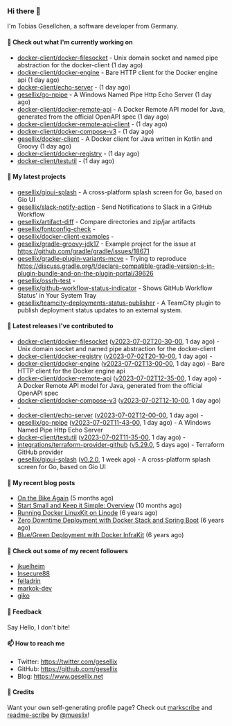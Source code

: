 ### Hi there 👋

I'm Tobias Gesellchen, a software developer from Germany.

#### 👷 Check out what I'm currently working on

- [docker-client/docker-filesocket](https://github.com/docker-client/docker-filesocket) - Unix domain socket and named pipe abstraction for the docker-client (1 day ago)
- [docker-client/docker-engine](https://github.com/docker-client/docker-engine) - Bare HTTP client for the Docker engine api (1 day ago)
- [docker-client/echo-server](https://github.com/docker-client/echo-server) -  (1 day ago)
- [gesellix/go-npipe](https://github.com/gesellix/go-npipe) - A Windows Named Pipe Http Echo Server (1 day ago)
- [docker-client/docker-remote-api](https://github.com/docker-client/docker-remote-api) - A Docker Remote API model for Java, generated from the official OpenAPI spec (1 day ago)
- [docker-client/docker-remote-api-client](https://github.com/docker-client/docker-remote-api-client) -  (1 day ago)
- [docker-client/docker-compose-v3](https://github.com/docker-client/docker-compose-v3) -  (1 day ago)
- [gesellix/docker-client](https://github.com/gesellix/docker-client) - A Docker client for Java written in Kotlin and Groovy (1 day ago)
- [docker-client/docker-registry](https://github.com/docker-client/docker-registry) -  (1 day ago)
- [docker-client/testutil](https://github.com/docker-client/testutil) -  (1 day ago)

#### 🌱 My latest projects

- [gesellix/gioui-splash](https://github.com/gesellix/gioui-splash) - A cross-platform splash screen for Go, based on Gio UI
- [gesellix/slack-notify-action](https://github.com/gesellix/slack-notify-action) - Send Notifications to Slack in a GitHub Workflow
- [gesellix/artifact-diff](https://github.com/gesellix/artifact-diff) - Compare directories and zip/jar artifacts
- [gesellix/fontconfig-check](https://github.com/gesellix/fontconfig-check) - 
- [gesellix/docker-client-examples](https://github.com/gesellix/docker-client-examples) - 
- [gesellix/gradle-groovy-jdk17](https://github.com/gesellix/gradle-groovy-jdk17) - Example project for the issue at https://github.com/gradle/gradle/issues/18671
- [gesellix/gradle-plugin-variants-mcve](https://github.com/gesellix/gradle-plugin-variants-mcve) - Trying to reproduce https://discuss.gradle.org/t/declare-compatible-gradle-version-s-in-plugin-bundle-and-on-the-plugin-portal/39626
- [gesellix/ossrh-test](https://github.com/gesellix/ossrh-test) - 
- [gesellix/github-workflow-status-indicator](https://github.com/gesellix/github-workflow-status-indicator) - Shows GitHub Workflow Status&#39; in Your System Tray
- [gesellix/teamcity-deployments-status-publisher](https://github.com/gesellix/teamcity-deployments-status-publisher) - A TeamCity plugin to publish deployment status updates to an external system.

#### 🔭 Latest releases I've contributed to

- [docker-client/docker-filesocket](https://github.com/docker-client/docker-filesocket) ([v2023-07-02T20-30-00](https://github.com/docker-client/docker-filesocket/releases/tag/v2023-07-02T20-30-00), 1 day ago) - Unix domain socket and named pipe abstraction for the docker-client
- [docker-client/docker-registry](https://github.com/docker-client/docker-registry) ([v2023-07-02T20-10-00](https://github.com/docker-client/docker-registry/releases/tag/v2023-07-02T20-10-00), 1 day ago) - 
- [docker-client/docker-engine](https://github.com/docker-client/docker-engine) ([v2023-07-02T13-00-00](https://github.com/docker-client/docker-engine/releases/tag/v2023-07-02T13-00-00), 1 day ago) - Bare HTTP client for the Docker engine api
- [docker-client/docker-remote-api](https://github.com/docker-client/docker-remote-api) ([v2023-07-02T12-35-00](https://github.com/docker-client/docker-remote-api/releases/tag/v2023-07-02T12-35-00), 1 day ago) - A Docker Remote API model for Java, generated from the official OpenAPI spec
- [docker-client/docker-compose-v3](https://github.com/docker-client/docker-compose-v3) ([v2023-07-02T12-10-00](https://github.com/docker-client/docker-compose-v3/releases/tag/v2023-07-02T12-10-00), 1 day ago) - 
- [docker-client/echo-server](https://github.com/docker-client/echo-server) ([v2023-07-02T12-00-00](https://github.com/docker-client/echo-server/releases/tag/v2023-07-02T12-00-00), 1 day ago) - 
- [gesellix/go-npipe](https://github.com/gesellix/go-npipe) ([v2023-07-02T11-43-00](https://github.com/gesellix/go-npipe/releases/tag/v2023-07-02T11-43-00), 1 day ago) - A Windows Named Pipe Http Echo Server
- [docker-client/testutil](https://github.com/docker-client/testutil) ([v2023-07-02T11-35-00](https://github.com/docker-client/testutil/releases/tag/v2023-07-02T11-35-00), 1 day ago) - 
- [integrations/terraform-provider-github](https://github.com/integrations/terraform-provider-github) ([v5.29.0](https://github.com/integrations/terraform-provider-github/releases/tag/v5.29.0), 5 days ago) - Terraform GitHub provider
- [gesellix/gioui-splash](https://github.com/gesellix/gioui-splash) ([v0.2.0](https://github.com/gesellix/gioui-splash/releases/tag/v0.2.0), 1 week ago) - A cross-platform splash screen for Go, based on Gio UI

#### 📜 My recent blog posts

- [On the Bike Again](https://www.gesellix.net/post/on-the-bike-again/) (5 months ago)
- [Start Small and Keep it Simple: Overview](https://www.gesellix.net/post/start-small-keep-it-simple-overview/) (10 months ago)
- [Running Docker LinuxKit on Linode](https://www.gesellix.net/post/running-docker-linuxkit-on-linode/) (6 years ago)
- [Zero Downtime Deployment with Docker Stack and Spring Boot](https://www.gesellix.net/post/zero-downtime-deployment-with-docker-stack-and-spring-boot/) (6 years ago)
- [Blue/Green Deployment with Docker InfraKit](https://www.gesellix.net/post/blue-green-deployment-with-docker-infrakit/) (6 years ago)



#### 👯 Check out some of my recent followers

- [jkuelheim](https://github.com/jkuelheim)
- [Insecure88](https://github.com/Insecure88)
- [felladrin](https://github.com/felladrin)
- [markok-dev](https://github.com/markok-dev)
- [giko](https://github.com/giko)

#### 💬 Feedback

Say Hello, I don't bite!

#### 📫 How to reach me

- Twitter: https://twitter.com/gesellix
- GitHub: https://github.com/gesellix
- Blog: https://www.gesellix.net

#### 🙇 Credits

Want your own self-generating profile page? Check out [markscribe](https://github.com/muesli/markscribe)
and [readme-scribe](https://github.com/muesli/readme-scribe) by [@mueslix](https://twitter.com/mueslix)!

